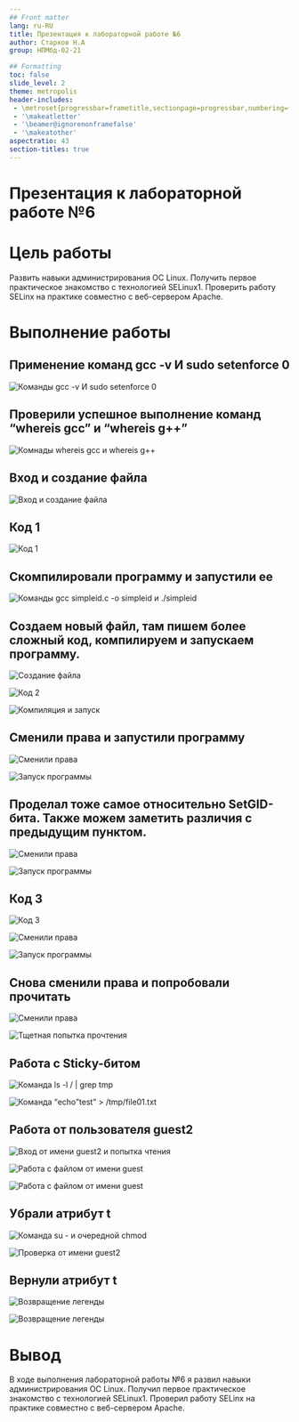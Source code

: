 ```yaml
---
## Front matter
lang: ru-RU
title: Презентация к лабораторной работе №6
author: Старков Н.А
group: НПМбд-02-21

## Formatting
toc: false
slide_level: 2
theme: metropolis
header-includes: 
 - \metroset{progressbar=frametitle,sectionpage=progressbar,numbering=fraction}
 - '\makeatletter'
 - '\beamer@ignorenonframefalse'
 - '\makeatother'
aspectratio: 43
section-titles: true
---
```


# Презентация к лабораторной работе №6

# Цель работы

Развить навыки администрирования ОС Linux. Получить первое практическое знакомство с технологией SELinux1.
Проверить работу SELinx на практике совместно с веб-сервером
Apache.

# Выполнение работы

## Применение команд gcc -v И sudo setenforce 0

![Команды gcc -v И sudo setenforce 0](image/1.png)

## Проверили успешное выполнение команд “whereis gcc” и “whereis g++”

![Комнады whereis gcc и whereis g++ ](image/2.png)

## Вход и создание файла

![Вход и создание файла](image/3.png)

## Код 1

![Код 1](image/4.png)

## Скомпилировали программу и запустили ее 

![Команды gcc simpleid.c -o simpleid и ./simpleid](image/5.png)

## Создаем новый файл, там пишем более сложный код, компилируем и запускаем программу.

![Создание файла](image/6.png)

![Код 2](image/7.png)

![Компиляция и запуск](image/8.png)

## Сменили права и запустили программу

![Сменили права](image/9.png)

![Запуск программы](image/10.png)

## Проделал тоже самое относительно SetGID-бита. Также можем заметить различия с предыдущим пунктом.

![Сменили права](image/11.png)

![Запуск программы](image/12.png)

## Код 3

![Код 3](image/13.png)

![Сменили права](image/14.png)

![Запуск программы](image/15.png)

## Снова сменили права и попробовали прочитать

![Сменили права](image/16.png)

![Тщетная попытка прочтения](image/17.png)

## Работа с Sticky-битом

![Команда ls -l / | grep tmp](image/18.png)

![Команда “echo”test” > /tmp/file01.txt](image/19.png)

## Работа от пользователя guest2

![Вход от имени guest2 и попытка чтения](image/20.png)

![Работа с файлом от имени guest](image/21.png)

![Работа с файлом от имени guest](image/22.png)

## Убрали атрибут t

![Команда su - и очередной chmod](image/23.png)

![Проверка от имени guest2](image/24.png)

## Вернули атрибут t
![Возвращение легенды](image/25.png)

![Возвращение легенды](image/25.png)

# Вывод 

В ходе выполнения лабораторной работы №6 я развил навыки администрирования ОС Linux. Получил первое практическое знакомство с технологией SELinux1.
Проверил работу SELinx на практике совместно с веб-сервером Apache.